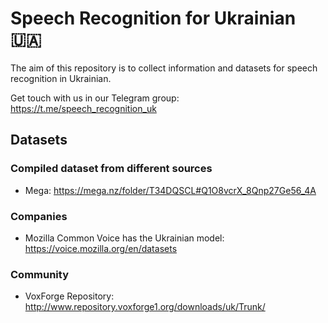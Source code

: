 # Speech Recognition for Ukrainian 🇺🇦

The aim of this repository is to collect information and datasets for speech recognition in Ukrainian.

Get touch with us in our Telegram group: https://t.me/speech_recognition_uk

## Datasets

### Compiled dataset from different sources

- Mega: https://mega.nz/folder/T34DQSCL#Q1O8vcrX_8Qnp27Ge56_4A

### Companies

- Mozilla Common Voice has the Ukrainian model: https://voice.mozilla.org/en/datasets

### Community

- VoxForge Repository: http://www.repository.voxforge1.org/downloads/uk/Trunk/
